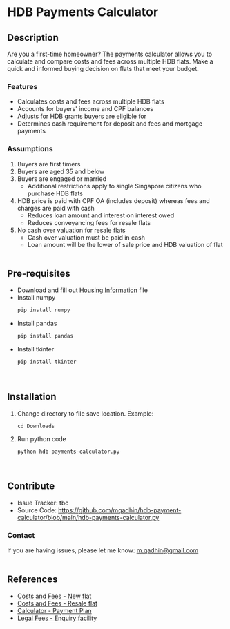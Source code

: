 # HDB Payments Calculator
## Description
Are you a first-time homeowner? The payments calculator allows you to calculate and compare costs and fees across multiple HDB flats. Make a quick and informed buying decision on flats that meet your budget.
<br />

### Features
- Calculates costs and fees across multiple HDB flats
- Accounts for buyers' income and CPF balances
- Adjusts for HDB grants buyers are eligible for
- Determines cash requirement for deposit and fees and mortgage payments


### Assumptions
1. Buyers are first timers
2. Buyers are aged 35 and below
3. Buyers are engaged or married
   - Additional restrictions apply to single Singapore citizens who purchase HDB flats
4. HDB price is paid with CPF OA (includes deposit) whereas fees and charges are paid with cash
   - Reduces loan amount and interest on interest owed
   - Reduces conveyancing fees for resale flats
5. No cash over valuation for resale flats
   - Cash over valuation must be paid in cash
   - Loan amount will be the lower of sale price and HDB valuation of flat
<br /><br />

## Pre-requisites
- Download and fill out [Housing Information](hdb-information_template.xlsx) file
- Install numpy
  ```py
  pip install numpy
  ```
- Install pandas
  ```py
  pip install pandas
  ```
- Install tkinter
  ```py
  pip install tkinter
  ```
<br />

## Installation
1. Change directory to file save location. Example:
   ```
   cd Downloads
   ```
2. Run python code
   ```
   python hdb-payments-calculator.py
   ```
<br />

## Contribute
- Issue Tracker: tbc
- Source Code: https://github.com/mqadhin/hdb-payment-calculator/blob/main/hdb-payments-calculator.py

### Contact
If you are having issues, please let me know: m.qadhin@gmail.com
<br /><br />

## References
- [Costs and Fees - New flat](https://www.hdb.gov.sg/residential/buying-a-flat/new/finance/costs-and-fees)
- [Costs and Fees - Resale flat](https://www.hdb.gov.sg/residential/buying-a-flat/resale/financing/costs-and-fees)
- [Calculator - Payment Plan](https://homes.hdb.gov.sg/home/calculator/payment-plan)
- [Legal Fees - Enquiry facility](https://services2.hdb.gov.sg/webapp/BB14LFEESENQ/BB14PHomePage.jsp)
